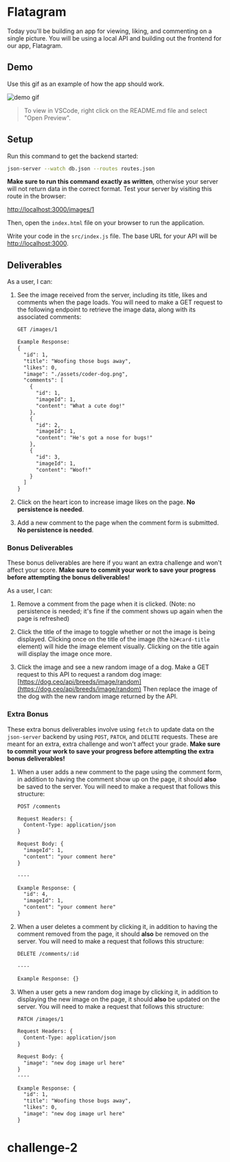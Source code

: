 # Flatagram

Today you'll be building an app for viewing, liking, and commenting on a single
picture. You will be using a local API and building out the frontend for our
app, Flatagram.

## Demo

Use this gif as an example of how the app should work.

![demo gif](assets/demo.gif)

> To view in VSCode, right click on the README.md file and select "Open Preview".

## Setup

Run this command to get the backend started:

```sh
json-server --watch db.json --routes routes.json
```

**Make sure to run this command exactly as written**, otherwise your server will
not return data in the correct format. Test your server by visiting this route
in the browser:

[http://localhost:3000/images/1](http://localhost:3000/images/1)

Then, open the `index.html` file on your browser to run the application.

Write your code in the `src/index.js` file. The base URL for your API will be
[http://localhost:3000](http://localhost:3000).

## Deliverables

As a user, I can:

1. See the image received from the server, including its title, likes and
   comments when the page loads. You will need to make a GET request to the
   following endpoint to retrieve the image data, along with its associated
   comments:

   ```txt
   GET /images/1

   Example Response:
   {
     "id": 1,
     "title": "Woofing those bugs away",
     "likes": 0,
     "image": "./assets/coder-dog.png",
     "comments": [
       {
         "id": 1,
         "imageId": 1,
         "content": "What a cute dog!"
       },
       {
         "id": 2,
         "imageId": 1,
         "content": "He's got a nose for bugs!"
       },
       {
         "id": 3,
         "imageId": 1,
         "content": "Woof!"
       }
     ]
   }
   ```

2. Click on the heart icon to increase image likes on the page. **No persistence
   is needed**.

3. Add a new comment to the page when the comment form is submitted. **No
   persistence is needed**.

### Bonus Deliverables

These bonus deliverables are here if you want an extra challenge and won't
affect your score. **Make sure to commit your work to save your progress before
attempting the bonus deliverables!**

As a user, I can:

1. Remove a comment from the page when it is clicked. (Note: no persistence is
   needed; it's fine if the comment shows up again when the page is refreshed)

2. Click the title of the image to toggle whether or not the image is being
   displayed. Clicking once on the title of the image (the `h2#card-title`
   element) will hide the image element visually. Clicking on the title
   again will display the image once more.

3. Click the image and see a new random image of a dog. Make a GET request to
   this API to request a random dog image:
   [https://dog.ceo/api/breeds/image/random](https://dog.ceo/api/breeds/image/random)
   Then replace the image of the dog with the new random image returned by the
   API.

### Extra Bonus

These extra bonus deliverables involve using `fetch` to update data on the
`json-server` backend by using `POST`, `PATCH`, and `DELETE` requests. These are
meant for an extra, extra challenge and won't affect your grade. **Make sure to
commit your work to save your progress before attempting the extra bonus
deliverables!**

1. When a user adds a new comment to the page using the comment form, in
   addition to having the comment show up on the page, it should **also** be
   saved to the server. You will need to make a request that follows this
   structure:

    ```txt
    POST /comments

    Request Headers: {
      Content-Type: application/json
    }

    Request Body: {
      "imageId": 1,
      "content": "your comment here"
    }

    ----

    Example Response: {
      "id": 4,
      "imageId": 1,
      "content": "your comment here"
    }
    ```

2. When a user deletes a comment by clicking it, in addition to having the
   comment removed from the page, it should **also** be removed on the server.
   You will need to make a request that follows this structure:

    ```txt
    DELETE /comments/:id

    ----

    Example Response: {}
    ```

3. When a user gets a new random dog image by clicking it, in addition to
   displaying the new image on the page, it should **also** be updated on the
   server. You will need to make a request that follows this structure:

    ```txt
    PATCH /images/1

    Request Headers: {
      Content-Type: application/json
    }

    Request Body: {
      "image": "new dog image url here"
    }
    ----

    Example Response: {
      "id": 1,
      "title": "Woofing those bugs away",
      "likes": 0,
      "image": "new dog image url here"
    }
    ```
# challenge-2
